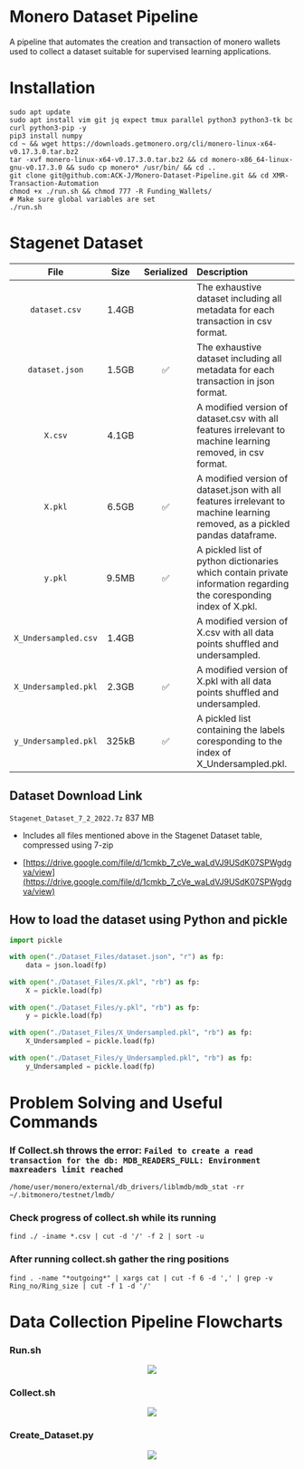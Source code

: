 # Monero Dataset Pipeline
A pipeline that automates the creation and transaction of monero wallets used to collect a dataset suitable for supervised learning applications. 

# Installation
```
sudo apt update
sudo apt install vim git jq expect tmux parallel python3 python3-tk bc curl python3-pip -y
pip3 install numpy
cd ~ && wget https://downloads.getmonero.org/cli/monero-linux-x64-v0.17.3.0.tar.bz2
tar -xvf monero-linux-x64-v0.17.3.0.tar.bz2 && cd monero-x86_64-linux-gnu-v0.17.3.0 && sudo cp monero* /usr/bin/ && cd ..
git clone git@github.com:ACK-J/Monero-Dataset-Pipeline.git && cd XMR-Transaction-Automation
chmod +x ./run.sh && chmod 777 -R Funding_Wallets/
# Make sure global variables are set
./run.sh
```

# Stagenet Dataset
| File | Size | Serialized | Description |
|:---:|:---:|:---:|:-----|
| `dataset.csv` | 1.4GB |  | The exhaustive dataset including all metadata for each transaction in csv format. |
| `dataset.json` | 1.5GB | :white_check_mark: | The exhaustive dataset including all metadata for each transaction in json format. |
| `X.csv` | 4.1GB |  | A modified version of dataset.csv with all features irrelevant to machine learning removed, in csv format. |
| `X.pkl` | 6.5GB | :white_check_mark: | A modified version of dataset.json with all features irrelevant to machine learning removed, as a pickled pandas dataframe. |
| `y.pkl` | 9.5MB | :white_check_mark: | A pickled list of python dictionaries which contain private information regarding the coresponding index of X.pkl. |
| `X_Undersampled.csv` | 1.4GB |  | A modified version of X.csv with all data points shuffled and undersampled. |
| `X_Undersampled.pkl` | 2.3GB | :white_check_mark: | A modified version of X.pkl with all data points shuffled and undersampled. |
| `y_Undersampled.pkl` | 325kB | :white_check_mark: | A pickled list containing the labels coresponding to the index of X_Undersampled.pkl. |

## Dataset Download Link
`Stagenet_Dataset_7_2_2022.7z` 837 MB

- Includes all files mentioned above in the Stagenet Dataset table, compressed using 7-zip

- [https://drive.google.com/file/d/1cmkb_7_cVe_waLdVJ9USdK07SPWgdgva/view](https://drive.google.com/file/d/1cmkb_7_cVe_waLdVJ9USdK07SPWgdgva/view)

## How to load the dataset using Python and pickle
```python
import pickle

with open("./Dataset_Files/dataset.json", "r") as fp:
    data = json.load(fp)
    
with open("./Dataset_Files/X.pkl", "rb") as fp:
    X = pickle.load(fp)
    
with open("./Dataset_Files/y.pkl", "rb") as fp:
    y = pickle.load(fp)
    
with open("./Dataset_Files/X_Undersampled.pkl", "rb") as fp:
    X_Undersampled = pickle.load(fp)
    
with open("./Dataset_Files/y_Undersampled.pkl", "rb") as fp:
    y_Undersampled = pickle.load(fp)
```


# Problem Solving and Useful Commands
### If Collect.sh throws the error: `Failed to create a read transaction for the db: MDB_READERS_FULL: Environment maxreaders limit reached`
```
/home/user/monero/external/db_drivers/liblmdb/mdb_stat -rr ~/.bitmonero/testnet/lmdb/
```
### Check progress of collect.sh while its running
```
find ./ -iname *.csv | cut -d '/' -f 2 | sort -u
```
### After running collect.sh gather the ring positions
```
find . -name "*outgoing*" | xargs cat | cut -f 6 -d ',' | grep -v Ring_no/Ring_size | cut -f 1 -d '/'
```



# Data Collection Pipeline Flowcharts
### Run.sh
<p align="center">
  <img src="https://user-images.githubusercontent.com/60232273/181663123-2d0fb9c9-8787-42c8-8ec7-24b45c201bc5.png"/>
</p>

### Collect.sh
<p align="center">
  <img src="https://user-images.githubusercontent.com/60232273/181663094-ff823283-cf74-420a-b5db-f517489b9f31.png"/>
</p>

### Create_Dataset.py
<p align="center">
  <img src="https://user-images.githubusercontent.com/60232273/181663063-2c34dbc3-ce99-49c5-9807-b952c7f4fd68.png"/>
</p>



